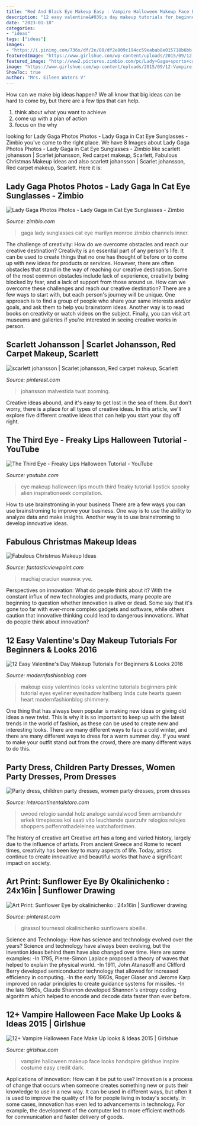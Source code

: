 ```yaml
---
title: "Red And Black Eye Makeup Easy : Vampire Halloween Makeup Face Looks Handspire Girlshue Inspire Costume Easy Credit Dark"
description: "12 easy valentine&#039;s day makeup tutorials for beginners &amp; looks 2016"
date: "2023-01-18"
categories:
- "ideas"
tags: ["ideas"]
images:
- "https://i.pinimg.com/736x/df/2e/80/df2e809c194cc59eabab8e015718b6bb.jpg"
featuredImage: "https://www.girlshue.com/wp-content/uploads/2015/09/12-Vampire-Halloween-Face-Make-Up-looks-Ideas-2015-10.jpg"
featured_image: "http://www2.pictures.zimbio.com/pc/Lady+Gaga+sports+cat+eye+sunglasses+revealing+4ZouJYYKR3zx.jpg"
image: "https://www.girlshue.com/wp-content/uploads/2015/09/12-Vampire-Halloween-Face-Make-Up-looks-Ideas-2015-10.jpg"
ShowToc: true
author: "Mrs. Eileen Waters V"
---
```



How can we make big ideas happen?
We all know that big ideas can be hard to come by, but there are a few tips that can help. 
1. think about what you want to achieve 
2. come up with a plan of action 
3. focus on the why 

	

		
looking for Lady Gaga Photos Photos - Lady Gaga in Cat Eye Sunglasses - Zimbio you've came to the right place. We have 8 Images about Lady Gaga Photos Photos - Lady Gaga in Cat Eye Sunglasses - Zimbio like scarlett johansson | Scarlet johansson, Red carpet makeup, Scarlett, Fabulous Christmas Makeup Ideas and also scarlett johansson | Scarlet johansson, Red carpet makeup, Scarlett. Here it is:
		
    
## Lady Gaga Photos Photos - Lady Gaga In Cat Eye Sunglasses - Zimbio

<img loading=lazy src="http://www2.pictures.zimbio.com/pc/Lady+Gaga+sports+cat+eye+sunglasses+revealing+4ZouJYYKR3zx.jpg" onerror="this.onerror=null;this.src='https://tse1.mm.bing.net/th?id=OIP.muYrcBTs52Ra1EsvmVJqlgHaLH&amp;pid=15.1';" alt="Lady Gaga Photos Photos - Lady Gaga in Cat Eye Sunglasses - Zimbio">

_Source: zimbio.com_

>gaga lady sunglasses cat eye marilyn monroe zimbio channels inner. 

	

The challenge of creativity: How do we overcome obstacles and reach our creative destination?
Creativity is an essential part of any person's life. It can be used to create things that no one has thought of before or to come up with new ideas for products or services. However, there are often obstacles that stand in the way of reaching our creative destination. Some of the most common obstacles include lack of experience, creativity being blocked by fear, and a lack of support from those around us. How can we overcome these challenges and reach our creative destination? There are a few ways to start with, but each person's journey will be unique. One approach is to find a group of people who share your same interests and/or goals, and ask them to help you brainstorm ideas. Another way is to read books on creativity or watch videos on the subject. Finally, you can visit art museums and galleries if you're interested in seeing creative works in person.

    
## Scarlett Johansson | Scarlet Johansson, Red Carpet Makeup, Scarlett

<img loading=lazy src="https://i.pinimg.com/736x/df/2e/80/df2e809c194cc59eabab8e015718b6bb.jpg" onerror="this.onerror=null;this.src='https://tse2.mm.bing.net/th?id=OIP.WN9APtJpvjvs3MUxT2dviQHaLG&amp;pid=15.1';" alt="scarlett johansson | Scarlet johansson, Red carpet makeup, Scarlett">

_Source: pinterest.com_

>johansson malvestida twat zooming. 

	

Creative ideas abound, and it's easy to get lost in the sea of them. But don't worry, there is a place for all types of creative ideas. In this article, we'll explore five different creative ideas that can help you start your day off right.

    
## The Third Eye - Freaky Lips Halloween Tutorial - YouTube

<img loading=lazy src="http://i.ytimg.com/vi/vpuHxTEVf-Y/maxresdefault.jpg" onerror="this.onerror=null;this.src='https://tse4.mm.bing.net/th?id=OIP.ZQrWi_9NPy87c0YQuzIGfgHaEK&amp;pid=15.1';" alt="The Third Eye - Freaky Lips Halloween Tutorial - YouTube">

_Source: youtube.com_

>eye makeup halloween lips mouth third freaky tutorial lipstick spooky alien inspirationseek compilation. 

	

How to use brainstroming in your business
There are a few ways you can use brainstroming to improve your business. One way is to use the ability to analyze data and make insights. Another way is to use brainstroming to develop innovative ideas.

    
## Fabulous Christmas Makeup Ideas

<img loading=lazy src="http://www.fantasticviewpoint.com/wp-content/uploads/2013/11/christmas_makeup_ideas_3.jpg" onerror="this.onerror=null;this.src='https://tse2.mm.bing.net/th?id=OIP.UOD9ImPGUEXH9WM7OwnkAQHaLH&amp;pid=15.1';" alt="Fabulous Christmas Makeup Ideas">

_Source: fantasticviewpoint.com_

>machiaj craciun макияж yve. 

	

Perspectives on innovation: What do people think about it?
With the constant influx of new technologies and products, many people are beginning to question whether innovation is alive or dead. Some say that it's gone too far with ever-more complex gadgets and software, while others caution that innovative thinking could lead to dangerous innovations. What do people think about innovation?

    
## 12 Easy Valentine&#039;s Day Makeup Tutorials For Beginners &amp; Looks 2016

<img loading=lazy src="http://modernfashionblog.com/wp-content/uploads/2016/02/12-Easy-Valentines-Day-Makeup-Tutorials-For-Beginners-Looks-2016-7.jpg" onerror="this.onerror=null;this.src='https://tse2.mm.bing.net/th?id=OIP.o5GAor9TqoKkCdliAXe7YwBpEs&amp;pid=15.1';" alt="12 Easy Valentine&#039;s Day Makeup Tutorials For Beginners &amp; Looks 2016">

_Source: modernfashionblog.com_

>makeup easy valentines looks valentine tutorials beginners pink tutorial eyes eyeliner eyeshadow hallberg linda cute hearts queen heart modernfashionblog shimmery. 

	

One thing that has always been popular is making new ideas or giving old ideas a new twist. This is why it is so important to keep up with the latest trends in the world of fashion, as these can be used to create new and interesting looks. There are many different ways to face a cold winter, and there are many different ways to dress for a warm summer day. If you want to make your outfit stand out from the crowd, there are many different ways to do this.

    
## Party Dress, Children Party Dresses, Women Party Dresses, Prom Dresses

<img loading=lazy src="https://ae01.alicdn.com/kf/HTB18QadKFXXXXc2XVXXq6xXFXXXG/2020-Hot-Sell-Men-Dress-Watch-QUartz-UWOOD-Mens-Wooden-Watch-Wood-Wrist-Watches-men-Natural.jpg_640x640.jpg" onerror="this.onerror=null;this.src='https://tse1.mm.bing.net/th?id=OIP.NLeIUAMVtRseuErD24K_lQAAAA&amp;pid=15.1';" alt="Party dress, children party dresses, women party dresses, prom dresses">

_Source: intercontinentalstore.com_

>uwood relogio sandal holz analoge sandalwood 5mm armbanduhr erkek timepieces kol saati vito leuchtende quarzuhr relogios relojes shoppers poffenrothadeleinea watchafordmen. 

	

The history of creative art
Creative art has a long and varied history, largely due to the influence of artists. From ancient Greece and Rome to recent times, creativity has been key to many aspects of life. Today, artists continue to create innovative and beautiful works that have a significant impact on society.

    
## Art Print: Sunflower Eye By Okalinichenko : 24x16in | Sunflower Drawing

<img loading=lazy src="https://i.pinimg.com/736x/96/45/73/964573ffcb5487f193f775d1efbbb886.jpg" onerror="this.onerror=null;this.src='https://tse4.mm.bing.net/th?id=OIP.bbbN8IlLE29IdrVZ04ohQAAAAA&amp;pid=15.1';" alt="Art Print: Sunflower Eye by okalinichenko : 24x16in | Sunflower drawing">

_Source: pinterest.com_

>girassol tournesol okalinichenko sunflowers abeille. 

	

Science and Technology: How has science and technology evolved over the years?
Science and technology have always been evolving, but the invention ideas behind them have also changed over time. Here are some examples: 
-In 1795, Pierre-Simon Laplace proposed a theory of waves that helped to explain the physical world. 
-In 1911, John Atanasoff and Clifford Berry developed semiconductor technology that allowed for increased efficiency in computing. 
-In the early 1960s, Roger Glaser and Jerome Karp improved on radar principles to create guidance systems for missiles.
-In the late 1960s, Claude Shannon developed Shannon's entropy coding algorithm which helped to encode and decode data faster than ever before.

    
## 12+ Vampire Halloween Face Make Up Looks &amp; Ideas 2015 | Girlshue

<img loading=lazy src="https://www.girlshue.com/wp-content/uploads/2015/09/12-Vampire-Halloween-Face-Make-Up-looks-Ideas-2015-10.jpg" onerror="this.onerror=null;this.src='https://tse2.mm.bing.net/th?id=OIP.H9MxLJuWAdOz-_BYp1NG4AAAAA&amp;pid=15.1';" alt="12+ Vampire Halloween Face Make Up looks &amp; Ideas 2015 | Girlshue">

_Source: girlshue.com_

>vampire halloween makeup face looks handspire girlshue inspire costume easy credit dark. 

	

Applications of innovation: How can it be put to use?
Innovation is a process of change that occurs when someone creates something new or puts their knowledge to use in a new way. It can be used in different ways, but often it is used to improve the quality of life for people living in today's society. In some cases, innovation has even led to advancements in technology. For example, the development of the computer led to more efficient methods for communication and faster delivery of goods.

